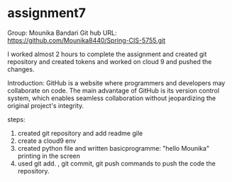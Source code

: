# assignment7

Group: Mounika Bandari
Git hub URL: https://github.com/Mounika8440/Spring-CIS-5755.git

I worked almost 2 hours to complete the assignment and created git repository and created tokens and worked on cloud 9 and pushed the changes. 

Introduction: 
GitHub is a website where programmers and developers may collaborate on code. The main advantage of GitHub is its version control system, which enables seamless collaboration without jeopardizing the original project's integrity.


steps:
1) created git repository and add readme gile
2) create a cloud9 env
3) created python file and written basicprogramme: "hello Mounika" printing in the screen  
4) used git add. , git commit, git push commands to push the code the repository.
